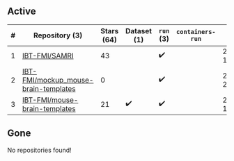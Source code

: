 ## Active
| # | Repository (3) | Stars (64) | Dataset (1) | `run` (3) | `containers-run` | Last Modified |
| --- | --- | --- | --- | --- | --- | --- |
| 1 | [IBT-FMI/SAMRI](https://github.com/IBT-FMI/SAMRI) | 43 |  | :heavy_check_mark: |  | 2024-03-04 19:05:52+00:00 |
| 2 | [IBT-FMI/mockup_mouse-brain-templates](https://github.com/IBT-FMI/mockup_mouse-brain-templates) | 0 |  | :heavy_check_mark: |  | 2023-04-25 20:37:09+00:00 |
| 3 | [IBT-FMI/mouse-brain-templates](https://github.com/IBT-FMI/mouse-brain-templates) | 21 | :heavy_check_mark: | :heavy_check_mark: |  | 2023-08-04 11:30:33+00:00 |

## Gone
No repositories found!

